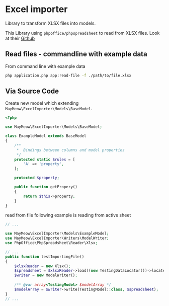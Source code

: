 # Excel importer

Library to transform XLSX files into models. 

This Library using `phpoffice/phpspreadsheet` to read from XLSX files. Look at their [Github](https://github.com/PHPOffice/PhpSpreadsheet)

## Read files - commandline with example data

From command line with example data

```bash
php application.php app:read-file -f ./path/to/file.xlsx
```

## Via Source Code

Create new model which extending `MayMeow\ExcelImporter\Models\BaseModel`.

```php
<?php

use MayMeow\ExcelImporter\Models\BaseModel;

class ExampleModel extends BaseModel
{
    /**
     *  Bindings between columns and model properties
     */
    protected static $rules = [
        'A' => 'property',
    ];

    protected $property;

    public function getPropery()
    {
        return $this->property;
    }
}
```

read from file following example is reading from active sheet

```php
// ...

use MayMeow\ExcelImporter\Models\ExampleModel;
use MayMeow\ExcelImporter\Writers\ModelWriter;
use PhpOffice\PhpSpreadsheet\Reader\Xlsx;

// ...
public function testImportingFile()
{
    $xlsxReader = new Xlsx();
    $spreadsheet = $xlsxReader->load((new TestingDataLocator())->locateExcelFile());
    $writer = new ModelWriter();
    
    /** @var array<TestingModel> $modelArray */
    $modelArray = $writer->write(TestingModel::class, $spreadsheet);
}
// ...
```
